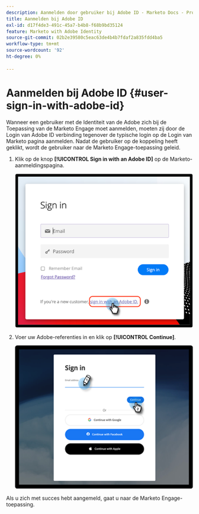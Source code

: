 ```yaml
---
description: Aanmelden door gebruiker bij Adobe ID - Marketo Docs - Productdocumentatie
title: Aanmelden bij Adobe ID
exl-id: d17f4de3-491c-45a7-b4b8-f68b9bd35124
feature: Marketo with Adobe Identity
source-git-commit: 02b2e39580c5eac63de4b4b7fdaf2a835fdd4ba5
workflow-type: tm+mt
source-wordcount: '92'
ht-degree: 0%

---
```


# Aanmelden bij Adobe ID {#user-sign-in-with-adobe-id}

Wanneer een gebruiker met de Identiteit van de Adobe zich bij de Toepassing van de Marketo Engage moet aanmelden, moeten zij door de Login van Adobe ID verbinding tegenover de typische login op de Login van Marketo pagina aanmelden. Nadat de gebruiker op de koppeling heeft geklikt, wordt de gebruiker naar de Marketo Engage-toepassing geleid.

1. Klik op de knop **[!UICONTROL Sign in with an Adobe ID]** op de Marketo-aanmeldingspagina.

   ![](assets/user-sign-in-with-adobe-id-1.png)

1. Voer uw Adobe-referenties in en klik op **[!UICONTROL Continue]**.

   ![](assets/user-sign-in-with-adobe-id-2.png)

Als u zich met succes hebt aangemeld, gaat u naar de Marketo Engage-toepassing.
